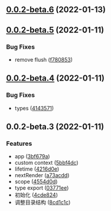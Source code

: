 ## [0.0.2-beta.6](https://github.com/JasKang/jweapp/compare/0.0.2-beta.5...0.0.2-beta.6) (2022-01-13)

## [0.0.2-beta.5](https://github.com/JasKang/jweapp/compare/0.0.2-beta.4...0.0.2-beta.5) (2022-01-11)


### Bug Fixes

* remove flush ([f780853](https://github.com/JasKang/jweapp/commit/f7808539bd9b1bbeb75fe5d4dae86970b37f63e5))

## [0.0.2-beta.4](https://github.com/JasKang/jweapp/compare/0.0.2-beta.3...0.0.2-beta.4) (2022-01-11)


### Bug Fixes

* types ([4143571](https://github.com/JasKang/jweapp/commit/41435710cb3ef36d47060a443fd600c4d4ab2506))

## 0.0.2-beta.3 (2022-01-11)


### Features

* app ([3bf679a](https://github.com/JasKang/jweapp/commit/3bf679a38ad92469c9b5da6f1267c327081bf9a4))
* custom context ([5bbf4dc](https://github.com/JasKang/jweapp/commit/5bbf4dc6b6b4b813ac82ed3e4784534f11655a03))
* lifetime ([4216d0e](https://github.com/JasKang/jweapp/commit/4216d0e132f283ff4655710a1229b0f12cf058d6))
* nextRender ([a73acdd](https://github.com/JasKang/jweapp/commit/a73acddfeabca7b33060cfe5ac3424d042874d5a))
* scope ([4554d0d](https://github.com/JasKang/jweapp/commit/4554d0d45b5597ccb2676bdf801971119a81803a))
* type export ([03771ee](https://github.com/JasKang/jweapp/commit/03771ee40ef362f90848c39092f375f850efd811))
* 初始化 ([4cde824](https://github.com/JasKang/jweapp/commit/4cde824e39d9701320d427bea8fa5dfe52965256))
* 调整目录结构 ([8cd1c1c](https://github.com/JasKang/jweapp/commit/8cd1c1c85ba737e012dfacc5458b4c9840405ea3))

